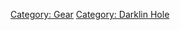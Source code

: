 [Category: Gear](Category:_Gear "wikilink") [Category: Darklin
Hole](Category:_Darklin_Hole "wikilink")
